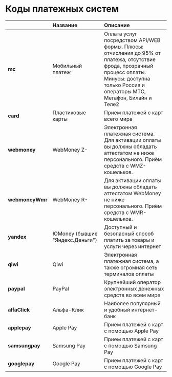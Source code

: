 # Коды платежных систем

|  | **Название**   | **Описание** |
| :--- | :--- | :--- |
| **mc** | Мобильный платеж | Оплата услуг посредством API/WEB формы. Плюсы: отчисления до 95% от платежа, отсутствие фрода, прозрачный процесс оплаты. Минусы: доступна только Россия и операторы МТС, Мегафон, Билайн и Теле2 |
| **card** | Пластиковые карты | Прием платежей с карт всего мира |
| **webmoney** | WebMoney Z- | Электронная платежная система. Для активации оплаты вы должны обладать аттестатом не ниже персонального. Приём средств с WMZ-кошельков. |
| **webmoneyWmr** | WebMoney R- | Для активации оплаты вы должны обладать аттестатом WebMoney не ниже персонального. Приём средств с WMR-кошельков. |
| **yandex** | ЮMoney \(бывшие "Яндекс.Деньги"\) | Доступный и безопасный способ платить за товары и услуги через интернет |
| **qiwi** | Qiwi | Электронная платежная система, а также огромная сеть терминалов оплаты |
| **paypal** | PayPal | Крупнейший оператор электронных денежных средств во всем мире |
| **alfaClick** | Альфа-Клик | Наиболее популярный и удобный интернет-банк |
| **applepay** | Apple Pay | Прием платежей с карт с помощью Apple Pay |
| **samsungpay** | Samsung Pay | Прием платежей с карт с помощью Samsung Pay |
| **googlepay** | Google Pay | Прием платежей с карт с помощью Google Pay |


